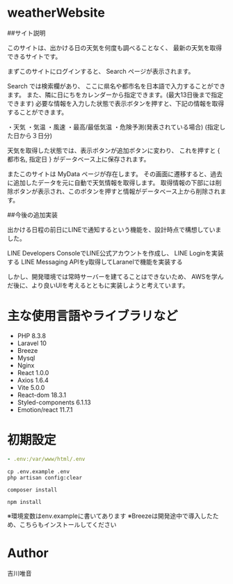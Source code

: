 # weatherWebsite

##サイト説明

このサイトは、出かける日の天気を何度も調べることなく、
最新の天気を取得できるサイトです。


まずこのサイトにログインすると、
Search ページが表示されます。

Search では検索欄があり、
ここに県名や都市名を日本語で入力することができます。
また、隣に日にちをカレンダーから指定できます。(最大13日後まで指定できます)
必要な情報を入力した状態で表示ボタンを押すと、下記の情報を取得することができます。

・天気
・気温
・風速
・最高/最低気温
・危険予測(発表されている場合)
(指定した日から３日分)

天気を取得した状態では、表示ボタンが追加ボタンに変わり、
これを押すと { 都市名, 指定日 } がデータベース上に保存されます。


またこのサイトは MyData ページが存在します。
その画面に遷移すると、過去に追加したデータを元に自動で天気情報を取得します。
取得情報の下部には削除ボタンが表示され、このボタンを押すと情報がデータベース上から削除されます。


##今後の追加実装

出かける日程の前日にLINEで通知するという機能を、設計時点で構想していました。

LINE Developers ConsoleでLINE公式アカウントを作成し、
LINE Loginを実装する
LINE Messaging APIをy取得してLaranelで機能を実装する

しかし、開発環境では常時サーバーを建てることはできないため、
AWSを学んだ後に、より良いUIを考えるとともに実装しようと考えています。



# 主な使用言語やライブラリなど

* PHP 8.3.8
* Laravel 10
* Breeze
* Mysql
* Nginx
* React 1.0.0
* Axios 1.6.4
* Vite 5.0.0
* React-dom 18.3.1
* Styled-components 6.1.13
* Emotion/react 11.7.1



# 初期設定

```.yml servis app volumes
- .env:/var/www/html/.env
```

```Laravel bash
cp .env.example .env
php artisan config:clear

composer install
```

```React bash
npm install
```

※環境変数はenv.exampleに書いてあります
※Breezeは開発途中で導入したため、こちらもインストールしてください



# Author
吉川唯音




